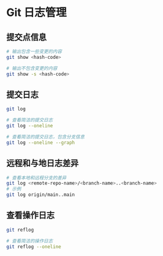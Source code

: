# Git 日志管理

## 提交点信息

```bash
# 输出包含一些变更的内容
git show <hash-code>

# 输出不包含变更的内容
git show -s <hash-code>
```

## 提交日志

```bash
git log

# 查看简洁的提交日志
git log --oneline

# 查看简洁的提交日志，包含分支信息
git log --oneline --graph
```

## 远程和与地日志差异

```bash
# 查看本地和远程分支的差异
git log <remote-repo-name>/<branch-name>..<branch-name>
# 示例
git log origin/main..main
```

## 查看操作日志

```bash
git reflog

# 查看简洁的操作日志
git reflog --oneline
```